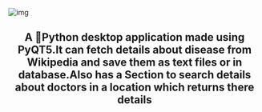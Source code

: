 ![img](https://socialify.git.ci/fredysomy/HeathApp/image?description=1&descriptionEditable=A%20%F0%9F%90%8D%20Python%20desktop%20application.&font=Source%20Code%20Pro&forks=1&issues=1&language=1&pattern=Signal&pulls=1&stargazers=1&theme=Dark)
## <h2 align=center> A 🐍Python desktop application made using PyQT5.It can fetch details about disease from Wikipedia and save them as text files or in database.Also has a Section to search details about doctors in a location which returns there details </h2>
 
